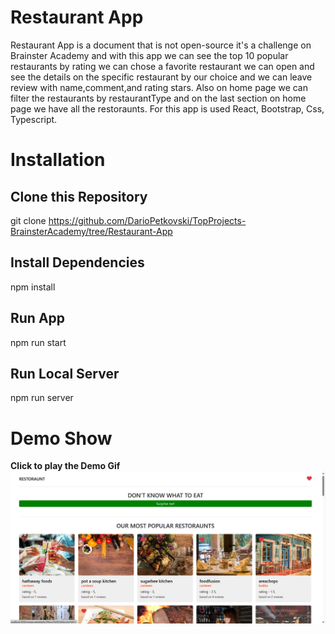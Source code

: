 # Restaurant App

Restaurant App is a document that is not open-source it's a challenge on Brainster Academy and with this app we can see the top 10 popular restaurants by rating we can chose a favorite restaurant we can open and see the details on the specific restaurant by our choice and we can leave review with name,comment,and rating stars. Also on home page we can filter the restaurants by restaurantType and on the last section on home page we have all the restoraunts.
For this app is used React, Bootstrap, Css, Typescript.

# Installation

## Clone this Repository

git clone https://github.com/DarioPetkovski/TopProjects-BrainsterAcademy/tree/Restaurant-App

## Install Dependencies

npm install

## Run App

npm run start

## Run Local Server

npm run server

# Demo Show

**Click to play the Demo Gif**
[![Watch the video](./demoshow/demo-screen.png)](./demoshow/demo-video.mp4)

